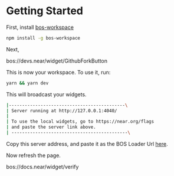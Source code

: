 # Getting Started

First, install [bos-workspace](https://github.com/sekaiking/bos-workspace)

```bash
npm install -g bos-workspace
```

Next,

bos://devs.near/widget/GithubForkButton

This is now your workspace. To use it, run:

```bash
yarn && yarn dev
```

This will broadcast your widgets. 

```bash
|--------------------------------------------\
| Server running at http://127.0.0.1:4040/
|
| To use the local widgets, go to https://near.org/flags
| and paste the server link above.
| --------------------------------------------\
```

Copy this server address, and paste it as the BOS Loader Url [here](http://localhost:3000/flags).

Now refresh the page.

bos://docs.near/widget/verify
